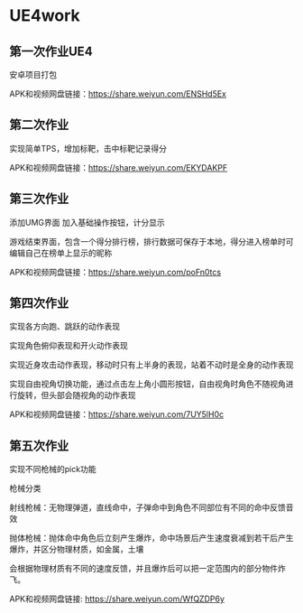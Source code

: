 # UE4work

## 第一次作业UE4

安卓项目打包


APK和视频网盘链接：https://share.weiyun.com/ENSHd5Ex



## 第二次作业

实现简单TPS，增加标靶，击中标靶记录得分

APK和视频网盘链接：https://share.weiyun.com/EKYDAKPF



## 第三次作业

添加UMG界面
加入基础操作按钮，计分显示


游戏结束界面，包含一个得分排行榜，排行数据可保存于本地，得分进入榜单时可编辑自己在榜单上显示的昵称

APK和视频网盘链接：https://share.weiyun.com/poFn0tcs


## 第四次作业

实现各方向跑、跳跃的动作表现

实现角色俯仰表现和开火动作表现

实现近身攻击动作表现，移动时只有上半身的表现，站着不动时是全身的动作表现

实现自由视角切换功能，通过点击左上角小圆形按钮，自由视角时角色不随视角进行旋转，但头部会随视角的动作表现


APK和视频网盘链接：https://share.weiyun.com/7UY5lH0c

## 第五次作业

实现不同枪械的pick功能

枪械分类

射线枪械：无物理弹道，直线命中，子弹命中到角色不同部位有不同的命中反馈音效

抛体枪械：抛体命中角色后立刻产生爆炸，命中场景后产生速度衰减到若干后产生爆炸，并区分物理材质，如金属，土壤

会根据物理材质有不同的速度反馈，并且爆炸后可以把一定范围内的部分物件炸飞。

APK和视频网盘链接: https://share.weiyun.com/WfQZDP6y